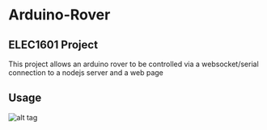 # Arduino-Rover

## ELEC1601 Project

This project allows an arduino rover to be controlled via a websocket/serial connection to a nodejs server and a web page


## Usage

![alt tag](https://dl.dropboxusercontent.com/u/14297267/ping.png)

